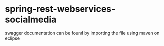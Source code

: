 # spring-rest-webservices-socialmedia

swagger documentation can be found by importing the file using maven on eclipse
